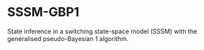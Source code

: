 # SSSM-GBP1
State inference in a switching state-space model (SSSM) with the generalised pseudo-Bayesian 1 algorithm.
